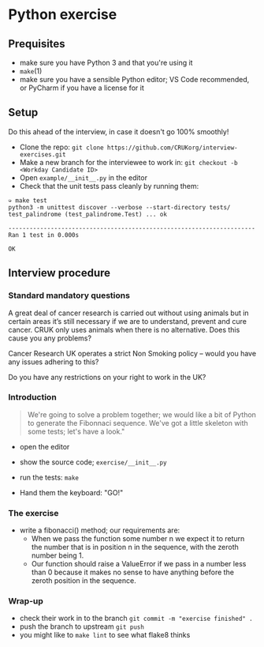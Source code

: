 # Python exercise

## Prequisites

* make sure you have Python 3 and that you're using it
* `make`(1)
* make sure you have a sensible Python editor; VS Code recommended, or PyCharm if you have a license for it

## Setup

Do this ahead of the interview, in case it doesn't go 100% smoothly!

* Clone the repo: `git clone https://github.com/CRUKorg/interview-exercises.git`
* Make a new branch for the interviewee to work in: `git checkout -b <Workday Candidate ID>`
* Open `example/__init__.py` in the editor
* Check that the unit tests pass cleanly by running them:

``` shellsession
➭ make test
python3 -m unittest discover --verbose --start-directory tests/
test_palindrome (test_palindrome.Test) ... ok

----------------------------------------------------------------------
Ran 1 test in 0.000s

OK
```

## Interview procedure

### Standard mandatory questions

A great deal of cancer research is carried out without using animals but in certain areas it’s still necessary if we are to understand, prevent and cure cancer. CRUK only uses animals when there is no alternative. Does this cause you any problems?

Cancer Research UK operates a strict Non Smoking policy – would you have any issues adhering to this?

Do you have any restrictions on your right to work in the UK?

### Introduction

> We're going to solve a problem together; we would like a bit of Python to generate the Fibonnaci sequence. We've got a little skeleton with some tests; let's have a look."

* open the editor
* show the source code; `exercise/__init__.py`
* run the tests: `make`

* Hand them the keyboard: "GO!"

### The exercise

* write a fibonacci() method; our requirements are:
  * When we pass the function some number n we expect it to return the number that is in position n in the sequence, with the zeroth number being 1.
  * Our function should raise a ValueError if we pass in a number less than 0 because it makes no sense to have anything before the zeroth position in the sequence.

### Wrap-up

* check their work in to the branch `git commit -m "exercise finished" .`
* push the branch to upstream `git push`
* you might like to `make lint` to see what flake8 thinks
